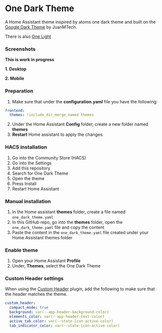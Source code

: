 # One Dark Theme
A Home Assistant theme inspired by atoms one dark theme and built on the [Google Dark Theme](https://github.com/JuanMTech/google_dark_theme) by JuanMTech.


There is also [One Light](https://github.com/TecCheck/one_light_theme)

### Screenshots

**This is work in progress**

**1. Desktop**
<p align="center">
  <!--img src="https://i.imgur.com/CS3N3kB.png"-->
</p>

**2. Mobile**

<p align="center">
  <!--img src="https://i.imgur.com/D4RDkiG.png"-->
</p>

### Preparation
1. Make sure that under the **configuration.yaml** file you have the following:

```yaml
frontend:
  themes: !include_dir_merge_named themes
```

2. Under the Home Assistant **Config** folder, create a new folder named **themes**
3. **Restart** Home assistant to apply the changes. 

### HACS installation
1. Go into the Community Store (HACS)
2. Go into the Settings
3. Add this repository
4. Search for One Dark Theme
5. Open the theme
6. Press Install
7. Restart Home Assistant

### Manual installation
1. In the Home assistant **themes** folder, create a file named `one_dark_theme.yaml`
2. In this GitHub repo, go into the **themes** folder, open the `one_dark_theme.yaml` file and copy the content
3. Paste the content in the `one_dark_theme.yaml` file created under your Home Assistant themes folder

### Enable theme
1. Open your Home Assistant **Profile**
2. Under, **Themes**, select the One Dark Theme


### Custom Header settings
When using the [Custom Header](https://github.com/maykar/custom-header) plugin, add the following to make sure that the header matches the theme.

```yaml
custom_header:
  compact_mode: true
  background: var(--app-header-background-color)
  elements_color: var(--app-header-text-color)
  active_tab_color: var(--state-icon-active-color)
  tab_indicator_color: var(--state-icon-active-color)
```
